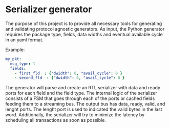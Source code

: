 # Serializer generator

The purpose of this project is to provide all necessary tools for generating and validating protocol agnostic generators.
As input, the Python generator requires the package type, fields, data widths and eventual available cycle in an yaml format.

Example:

```yaml
my_pkt:
  msg_type: 1
  fields:
    - first_fld  : {"dwidth": 6, "avail_cycle": 0 }
    - second_fld  : {"dwidth": 6, "avail_cycle": 0 }
```

The generator will parse and create an RTL serializer with data and ready ports for each field and the field type.
The internal logic of the serializer consists of a FSM that goes through each of the ports or cached fields feeding them to a streaming bus.
The output bus has data, ready, valid, and lenght ports.
The lenght port is used to indicated the valid bytes in the last word.
Additionally, the serializer will try to minimize the latency by scheduling all transactions as soon as possible.

